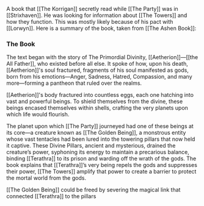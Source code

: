 A book that [[The Korrigan]] secretly read while [[The Party]] was in [[Strixhaven]]. He was looking for information about [[The Towers]] and how they function. This was mostly likely because of his pact with [[Lorwyn]]. Here is a summary of the book, taken from [[The Ashen Book]]:

### The Book
The text began with the story of The Primordial Divinity, [[Aetherion]]—[[the All Father]], who existed before all else. It spoke of how, upon his death, [[Aetherion]]'s soul fractured, fragments of his soul manifested as gods, born from his emotions—Anger, Sadness, Hatred, Compassion, and many more—forming a pantheon that ruled over the realms.

[[Aetherion]]'s body fractured into countless eggs, each one hatching into vast and powerful beings. To shield themselves from the divine, these beings encased themselves within shells, crafting the very planets upon which life would flourish.

The planet upon which [[The Party]] journeyed had one of these beings at its core—a creature known as [[The Golden Being]], a monstrous entity whose vast tentacles had been lured into the towering pillars that now held it captive. These Divine Pillars, ancient and mysterious, drained the creature’s power, syphoning its energy to maintain a precarious balance, binding [[Terathra]] to its prison and warding off the wrath of the gods. The book explains that [[Terathra]]’s very being repels the gods and suppresses their power, [[The Towers]] amplify that power to create a barrier to protect the mortal world from the gods.

[[The Golden Being]] could be freed by severing the magical link that connected [[Terathra]] to the pillars

